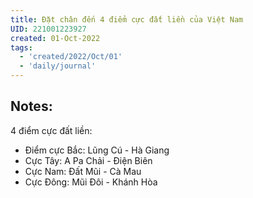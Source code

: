 ```yaml
---
title: Đặt chân đến 4 điểm cực đất liền của Việt Nam
UID: 221001223927
created: 01-Oct-2022
tags:
  - 'created/2022/Oct/01'
  - 'daily/journal'
---
```

## Notes:
4 điểm cực đất liền:
- Điểm cực Bắc: Lũng Cú - Hà Giang
- Cực Tây: A Pa Chải - Điện Biên
- Cực Nam: Đất Mũi - Cà Mau
- Cực Đông: Mũi Đôi - Khánh Hòa

